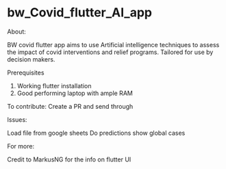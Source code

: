 # bw_Covid_flutter_AI_app
About:

BW covid flutter app aims to use Artificial intelligence techniques to assess the impact of covid interventions and relief programs. Tailored for use by decision makers. 

Prerequisites
1. Working flutter installation
2. Good performing laptop with ample RAM


To contribute: 
Create a PR and send through

Issues:

Load file from google sheets
Do predictions
show global cases


For more:






Credit to MarkusNG for the info on flutter UI
